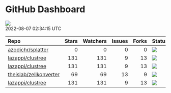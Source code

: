 GitHub Dashboard
================

![](https://github.com/lazappi/gh-dashboard/workflows/Render%20Status/badge.svg)  
2022-08-07 02:34:15 UTC

| Repo                                                                | Stars | Watchers | Issues | Forks | Status                                                                                                                                                   | Commit                                                                                                                                                                     |
| :------------------------------------------------------------------ | ----: | -------: | -----: | ----: | :------------------------------------------------------------------------------------------------------------------------------------------------------- | :------------------------------------------------------------------------------------------------------------------------------------------------------------------------- |
| [azodichr/splatter](https://github.com/azodichr/splatter)           |     0 |        0 |      0 |     0 | [![](https://github.com/Oshlack/splatter/workflows/R-CMD-check-bioc/badge.svg)](https://github.com/Oshlack/splatter/actions/runs/2720557957)             | <a href="https://github.com/azodichr/splatter/commit/b586283c6a1f71a7daff2e7e7ad6d19746e08312" title="fix nCells samper when only one batch is being simulated">b58628</a> |
| [lazappi/clustree](https://github.com/lazappi/clustree)             |   131 |      131 |      9 |    13 | [![](https://github.com/lazappi/clustree/workflows/R-CMD-check/badge.svg)](https://github.com/lazappi/clustree/actions/runs/2567418949)                  | <a href="https://github.com/lazappi/clustree/commit/cb0256d419e0bb7129bec917f1ebaeacdf0c2842" title="Merge branch 'master' into develop">cb0256</a>                        |
| [lazappi/clustree](https://github.com/lazappi/clustree)             |   131 |      131 |      9 |    13 | [![](https://github.com/lazappi/clustree/workflows/pkgdown/badge.svg)](https://github.com/lazappi/clustree/actions/runs/2567418946)                      | <a href="https://github.com/lazappi/clustree/commit/cb0256d419e0bb7129bec917f1ebaeacdf0c2842" title="Merge branch 'master' into develop">cb0256</a>                        |
| [theislab/zellkonverter](https://github.com/theislab/zellkonverter) |    69 |       69 |     13 |     9 | [![](https://github.com/theislab/zellkonverter/workflows/R-CMD-check-bioc/badge.svg)](https://github.com/theislab/zellkonverter/actions/runs/2547730680) | <a href="https://github.com/theislab/zellkonverter/commit/280620b25e5b99b4d7572c5e52253def86671995" title="Merge branch 'RELEASE_3_15'">280620</a>                         |
| [lazappi/clustree](https://github.com/lazappi/clustree)             |   131 |      131 |      9 |    13 | [![](https://github.com/lazappi/clustree/workflows/test-coverage/badge.svg)](https://github.com/lazappi/clustree/actions/runs/2567418948)                | <a href="https://github.com/lazappi/clustree/commit/cb0256d419e0bb7129bec917f1ebaeacdf0c2842" title="Merge branch 'master' into develop">cb0256</a>                        |
